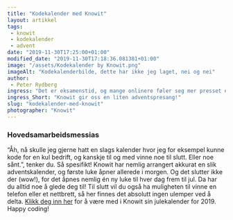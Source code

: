 ```yaml
---
title: "Kodekalender med Knowit"
layout: artikkel 
tags: 
 - knowit
 - kodekalender
 - advent
date: "2019-11-30T17:25:00+01:00"
modified_date: "2019-11-30T17:18:36.081381+01:00"
image: "/assets/Kodekalender by Knowit.png"
imageAlt: "Kodekalenderbilde, dette har ikke jeg laget, nei og nei"
author:
 - Peter Rydberg
ingress: "Det er eksamenstid, og mange onlinere føler seg mer presset enn en hamster i en oksygentank. Eksamener skal gjennomføres, resultater skal oppnås og nudler skal fortæres. Spesielt ille blir det når snøen daler og alt man vil gjøre er å rulle rundt i det hvite pudderet som Tony Montana på en tirsdagskveld. Julestemningen ruger i bakhodet, men det er alltid noe som føles galt. Hvorfor stjal NTNU jula? Har NTNU lov til det? Jeg vil snakke med NTNUs daglige leder."
ingress_Short: "Knowit gir oss en liten adventspresang!"
slug: "kodekalender-med-knowit"
photographer: "Knowit"
---
```

### Hovedsamarbeidsmessias
“Åh, nå skulle jeg gjerne hatt en slags kalender hvor jeg for eksempel kunne kode for en kul bedrift, og kanskje til og med vinne noe til slutt. Eller noe sånt.”, tenker du. Så spesifikt! Knowit har nemlig arrangert akkurat en slik adventskalender, og første luke åpner allerede i morgen. Og det slutter ikke der (wow!), for det åpnes nemlig én ny luke til hver dag frem til jul. Da har du alltid noe å glede deg til! Til slutt vil du også ha muligheten til vinne en telefon eller et nettbrett, så her finnes det absolutt ingen ulemper ved å delta. [Klikk deg inn her](https://julekalender.knowit.no/) for å være med i Knowit sin julekalender for 2019. Happy coding!